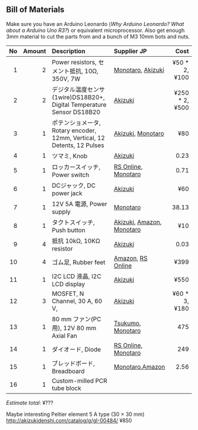 ## Bill of Materials

Make sure you have an Arduino Leonardo (_Why Arduino Leonardo? What about a Arduino Uno R3?_) or equivalent microprocessor. Also get enough 3mm material to cut the parts from and a bunch of M3 10mm bots and nuts.


|No|Amount|Description|Supplier JP|Cost|
| ------------: | ------------: | :------------ | :------------ | ------------: |
|1|2|Power resistors, セメント抵抗, 10Ω, 350V, 7W|[Monotaro](https://www.monotaro.com/g/02315291), [Akizuki](http://akizukidenshi.com/catalog/g/gR-03719/)|¥50 * 2, ¥100|
|2|2|デジタル温度センサ(1wire)DS18B20+, Digital Temperature Sensor DS18B20| [Akizuki](http://akizukidenshi.com/catalog/g/gI-05276/)|¥250 * 2, ¥500|
|3|1|ポテンショメータ, Rotary encoder, 12mm, Vertical, 12 Detents, 12 Pulses|[Akizuki](http://akizukidenshi.com/catalog/g/gP-06357/), [Monotaro](https://www.monotaro.com/g/00365937/)|¥80|
|4|1|ツマミ, Knob|[Akizuki](http://akizukidenshi.com/catalog/g/gP-03133)|0.23|
|5|1|ロッカースイッチ, Power switch|[RS Online](https://jp.rs-online.com/mobile/p/rocker-switches/7182247/), [Monotaro](https://www.monotaro.com/g/00163769/)|0.71|
|6|1|DCジャック, DC power jack|[Akizuki](http://akizukidenshi.com/catalog/g/gC-06342/)|¥60|
|7|1|12V 5A 電源, Power supply|[Monotaro](https://www.monotaro.com/g/00253883/)|38.13|
|8|1|タクトスイッチ, Push button|[Akizuki](http://akizukidenshi.com/catalog/g/gP-11243/), [Amazon](http://amzn.asia/3wFFCNf), [Monotaro](https://www.monotaro.com/g/01030421/)|¥10|
|9|4|抵抗 10kΩ, 10KΩ resistor|[Akizuki](http://akizukidenshi.com/catalog/g/gR-25103/)|0.03|
|10|4|ゴム足, Rubber feet|[Amazon](http://amzn.asia/bm0HBuH), [RS Online](http://jp.rs-online.com/web/p/fixed-height-mounts-feet/4171796/)|¥399|
|11|1|I2C LCD 液晶, I2C LCD display|[Akizuki](http://akizukidenshi.com/catalog/g/gK-08896/)|¥550|
|12|3|MOSFET, N Channel, 30 A, 60 V,|[Akizuki](http://akizukidenshi.com/catalog/g/gI-08349/)|¥60 * 3, ¥180|
|13|1|80 mm ファン(PC用), 12V 80 mm Axial Fan|[Tsukumo](http://shop.tsukumo.co.jp/goods/4937925913084/), [Monotaro](https://www.monotaro.com/g/00866020/)|475|
|14|1|ダイオード, Diode|[RS Online](http://jp.rs-online.com/web/p/rectifier-schottky-diodes/4017383/), [Monotaro](https://www.monotaro.com/g/01268572/)|249|
|15|1|ブレッドボード, Breadboard|[Monotaro](https://www.monotaro.com/g/00345713/?t.q=%83u%83%8C%83b%83h%83%7B%81%5B%83h),[Amazon](http://amzn.asia/0K5IeCB)|2.56|
|16|1|Custom-milled PCR tube block|||

*Estimate total*: ¥???

Maybe interesting
Peltier element 5 A type (30 × 30 mm) http://akizukidenshi.com/catalog/g/gI-00484/ ¥850
